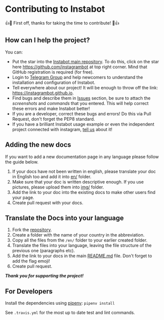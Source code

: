 # Contributing to Instabot

👍🎉 First off, thanks for taking the time to contribute! 🎉👍

## How can I help the project?

You can:
* Put the star into the [Instabot main repository](https://github.com/instagrambot). To do this, click on the star here https://github.com/instagrambot at top right corner. Mind that GitHub registration is required (for free).
* Login to [Telegram Group](https://t.me/instabotproject) and help newcomers to understand the installation and configuration of Instabot.
* Tell everywhere about our project! It will be enough to throw off the link: https://instagrambot.github.io.
* Find bugs and describe them in [Issues](https://github.com/instagrambot/instabot/issues) section, be sure to attach the _screenshots_ and _commands_ that you entered. This will help correct these errors and make Instabot better!
* If you are a developer, correct these bugs and errors! Do this via Pull Request, don't forget the PEP8 standard.
* If you have a brilliant Instabot usage example or even the independent project connected with instagram, [tell us](https://t.me/instabotproject) about it!

## Adding the new docs
If you want to add a new documentation page in any language please follow the guide below.

1. If your docs have not been written in english, please translate your doc in English too and add it into [en/](https://github.com/instagrambot/docs/blob/master/en/) folder.
2. Make sure that your doc is written descriptive enough. If you use pictures, please upload them into [img/](https://github.com/instagrambot/docs/blob/master/img/) folder.
3. Add the link to your doc into the existing docs to make other users find your page.
4. Create pull request with your docs.

## Translate the Docs into your language

1. Fork the [repository](https://github.com/instagrambot/instabot).
2. Create a folder with the name of your country in the abbreviation.
3. Copy all the files from the `/en/` folder to your earlier created folder.
4. Translate the files into your language, leaving the file structure of the previous one (paragraphs etc).
5. Add the link to your docs in the main [README.md](https://github.com/instagrambot/docs/blob/master/README.md) file. Don't forget to add the flag emoji!
6. Create pull request.

***Thank you for supporting the project!***

## For Developers

Install the dependencies using [pipenv](https://github.com/pypa/pipenv): `pipenv install`

See `.travis.yml` for the most up to date test and lint commands.
